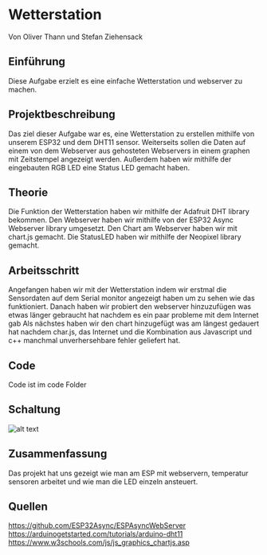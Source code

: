 # Wetterstation
Von Oliver Thann und Stefan Ziehensack

## Einführung
Diese Aufgabe erzielt es eine einfache Wetterstation und webserver zu machen.

## Projektbeschreibung
Das ziel dieser Aufgabe war es, eine Wetterstation zu erstellen mithilfe von unserem ESP32 und dem DHT11 sensor. Weiterseits sollen die Daten auf einem von dem Webserver aus gehosteten Webservers in einem graphen mit Zeitstempel angezeigt werden.
Außerdem haben wir mithilfe der eingebauten RGB LED eine Status LED gemacht haben.

## Theorie
Die Funktion der Wetterstation haben wir mithilfe der Adafruit DHT library bekommen.
Den Webserver haben wir mithilfe von der ESP32 Async Webserver library umgesetzt.
Den Chart am Webserver haben wir mit chart.js gemacht.
Die StatusLED haben wir mithilfe der Neopixel library gemacht.

## Arbeitsschritt
Angefangen haben wir mit der Wetterstation indem wir erstmal die Sensordaten auf dem Serial monitor angezeigt haben um zu sehen wie das funktioniert.
Danach haben wir probiert den webserver hinzuzufügen was etwas länger gebraucht hat nachdem es ein paar probleme mit dem Internet gab
Als nächstes haben wir den chart hinzugefügt was am längest gedauert hat nachdem char.js, das Internet und die Kombination aus Javascript und c++ manchmal unverhersehbare fehler geliefert hat.

## Code
Code ist im code Folder

## Schaltung
![alt text](Schaltung.png)
## Zusammenfassung
Das projekt hat uns gezeigt wie man am ESP mit webservern, temperatur sensoren arbeitet und wie man die LED einzeln ansteuert.

## Quellen
https://github.com/ESP32Async/ESPAsyncWebServer
https://arduinogetstarted.com/tutorials/arduino-dht11
https://www.w3schools.com/js/js_graphics_chartjs.asp
